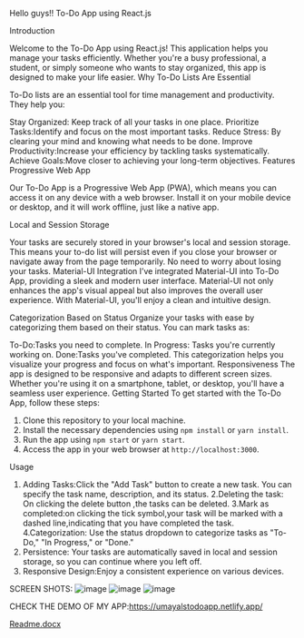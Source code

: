 Hello guys!!
To-Do App using React.js

Introduction

Welcome to the To-Do App using React.js! This application helps you manage your tasks efficiently. Whether you're a busy professional, a student, or simply someone who wants to stay organized, this app is designed to make your life easier.
 Why To-Do Lists Are Essential

To-Do lists are an essential tool for time management and productivity. They help you:

Stay Organized: Keep track of all your tasks in one place.
Prioritize Tasks:Identify and focus on the most important tasks.
Reduce Stress: By clearing your mind and knowing what needs to be done.
Improve Productivity:Increase your efficiency by tackling tasks systematically.
Achieve Goals:Move closer to achieving your long-term objectives.
Features
Progressive Web App

Our To-Do App is a Progressive Web App (PWA), which means you can access it on any device with a web browser. Install it on your mobile device or desktop, and it will work offline, just like a native app.

 Local and Session Storage

Your tasks are securely stored in your browser's local and session storage. This means your to-do list will persist even if you close your browser or navigate away from the page temporarily. No need to worry about losing your tasks.
Material-UI Integration
I’ve integrated Material-UI into  To-Do App, providing a sleek and modern user interface. Material-UI not only enhances the app's visual appeal but also improves the overall user experience. With Material-UI, you'll enjoy a clean and intuitive design.


Categorization Based on Status
Organize your tasks with ease by categorizing them based on their status. You can mark tasks as:

To-Do:Tasks you need to complete.
In Progress: Tasks you're currently working on.
Done:Tasks you've completed.
This categorization helps you visualize your progress and focus on what's important.
Responsiveness
The app is designed to be responsive and adapts to different screen sizes. Whether you're using it on a smartphone, tablet, or desktop, you'll have a seamless user experience.
 Getting Started
To get started with the To-Do App, follow these steps:
1. Clone this repository to your local machine.
2. Install the necessary dependencies using `npm install` or `yarn install`.
3. Run the app using `npm start` or `yarn start`.
4. Access the app in your web browser at `http://localhost:3000`.

Usage

1. Adding Tasks:Click the "Add Task" button to create a new task. You can specify the task name, description, and its status.
2.Deleting the task: On clicking the delete button ,the tasks can be deleted. 
3.Mark as completed:on clicking the tick symbol,your task will be marked with a dashed line,indicating that you have completed the task. 
4.Categorization: Use the status dropdown to categorize tasks as "To-Do," "In Progress," or "Done."
5. Persistence: Your tasks are automatically saved in local and session storage, so you can continue where you left off.
6. Responsive Design:Enjoy a consistent experience on various devices.
   
SCREEN SHOTS:
   ![image](https://github.com/Umayal25/TO-DO-APP-REACTJS/assets/92157178/63a3782a-5e15-44f3-9c35-f2f631fe8895)
   ![image](https://github.com/Umayal25/TO-DO-APP-REACTJS/assets/92157178/3ae4b3a1-adda-4755-a052-376dfb16ed44)
   ![image](https://github.com/Umayal25/TO-DO-APP-REACTJS/assets/92157178/953d450a-7ddc-4fb1-8dad-231c5e389279)
   
CHECK THE DEMO OF MY APP:https://umayalstodoapp.netlify.app/


   
[Readme.docx](https://github.com/Umayal25/TO-DO-APP-REACTJS/files/12546645/Readme.docx)

